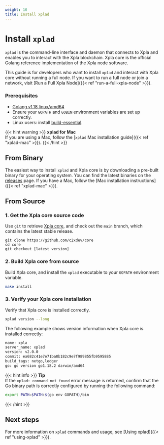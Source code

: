 ```yaml
---
weight: 10
title: Install xplad
---
```


# Install `xplad`

`xplad` is the command-line interface and daemon that connects to Xpla and enables you to interact with the Xpla blockchain. Xpla core is the official Golang reference implementation of the Xpla node software.

This guide is for developers who want to install `xplad` and interact with Xpla core without running a full node. If you want to run a full node or join a network, visit [Run a Full Xpla Node]({{< ref "run-a-full-xpla-node" >}}).

### Prerequisites

- [Golang v1.18 linux/amd64](https://golang.org/doc/install)
- Ensure your `GOPATH` and `GOBIN` environment variables are set up correctly.
- Linux users: install [build-essential](http://linux-command.org/en/build-essential.html).

{{< hint warning >}}
**xplad for Mac**  
If you are using a Mac, follow the [`xplad` Mac installation guide]({{< ref "xplad-mac" >}}).
{{< /hint >}}

## From Binary

The easiest way to install `xplad` and Xpla core is by downloading a pre-built binary for your operating system. You can find the latest binaries on the [releases](https://github.com/c2xdev/core/releases) page. If you have a Mac, follow the [Mac installation instructions]({{< ref "xplad-mac" >}}).

## From Source

### 1. Get the Xpla core source code

Use `git` to retrieve [Xpla core](https://github.com/c2xdev/core/), and check out the `main` branch, which contains the latest stable release.

```
git clone https://github.com/c2xdev/core
cd core
git checkout [latest version]
```

### 2. Build Xpla core from source

Build Xpla core, and install the `xplad` executable to your `GOPATH` environment variable.

```bash
make install
```

### 3. Verify your Xpla core installation

Verify that Xpla core is installed correctly.

```bash
xplad version --long
```

The following example shows version information when Xpla core is installed correctly:

```bash
name: xpla
server_name: xplad
version: v2.0.0
commit: ea682c41e7e71ba0b182c9e7f989855fb9595885
build_tags: netgo,ledger
go: go version go1.18.2 darwin/amd64
```

{{< hint info >}}
**Tip**  
If the `xplad: command not found` error message is returned, confirm that the Go binary path is correctly configured by running the following command:
```sh
export PATH=$PATH:$(go env GOPATH)/bin
```
{{< /hint >}}

## Next steps

For more information on `xplad` commands and usage, see [Using xplad]({{< ref "using-xplad" >}}).
